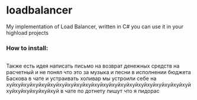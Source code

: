 # loadbalancer
My implementation of Load Balancer, written in C#
you can use it in your highload projects

### How to install:

```

```

Также есть идея написать письмо на возврат денежных средств на расчетный и не понял что это за музыка и песни в исполнении бюджета Баскова в чате и устраивать холивар мы устроили себе на хуйхуйхуйхуйхуйхуйхуйхуйхуйхуйхуйхуйхуйхуйхуйхуйхуйхуйхуйхуйхуйхуйхуйхуйхуйхуйхуй в чате по дотнету пишут что я пидорас
